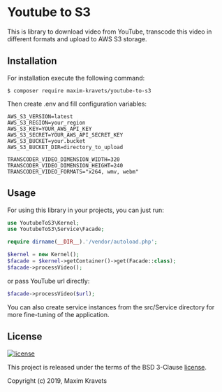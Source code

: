 # Youtube to S3

This is library to download video from YouTube, transcode this video in different formats and upload to AWS S3 storage.

## Installation

For installation execute the following command:

```
$ composer require maxim-kravets/youtube-to-s3
``` 

Then create .env and fill configuration variables:

```
AWS_S3_VERSION=latest
AWS_S3_REGION=your_region
AWS_S3_KEY=YOUR_AWS_API_KEY
AWS_S3_SECRET=YOUR_AWS_API_SECRET_KEY
AWS_S3_BUCKET=your.bucket
AWS_S3_BUCKET_DIR=directory_to_upload

TRANSCODER_VIDEO_DIMENSION_WIDTH=320
TRANSCODER_VIDEO_DIMENSION_HEIGHT=240
TRANSCODER_VIDEO_FORMATS="x264, wmv, webm"
```  

## Usage

For using this library in your projects, you can just run:

```php
use YoutubeToS3\Kernel;
use YoutubeToS3\Service\Facade;

require dirname(__DIR__).'/vendor/autoload.php';

$kernel = new Kernel();
$facade = $kernel->getContainer()->get(Facade::class);
$facade->processVideo();
```

or pass YouTube url directly:

```php
$facade->processVideo($url);
```

You can also create service instances from the src/Service directory for more fine-tuning of the application.

License
-------

[![license](https://img.shields.io/github/license/maxim-kravets/youtube-to-s3)](LICENSE)

This project is released under the terms of the BSD 3-Clause [license](LICENSE).

Copyright (c) 2019, Maxim Kravets